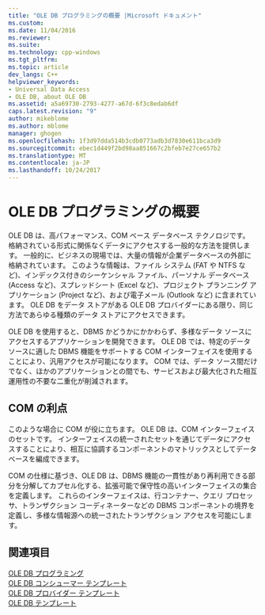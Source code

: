 ```yaml
---
title: "OLE DB プログラミングの概要 |Microsoft ドキュメント"
ms.custom: 
ms.date: 11/04/2016
ms.reviewer: 
ms.suite: 
ms.technology: cpp-windows
ms.tgt_pltfrm: 
ms.topic: article
dev_langs: C++
helpviewer_keywords:
- Universal Data Access
- OLE DB, about OLE DB
ms.assetid: a5a69730-2793-4277-a67d-6f3c8edab6df
caps.latest.revision: "9"
author: mikeblome
ms.author: mblome
manager: ghogen
ms.openlocfilehash: 1f3d97dda514b3cdb0773adb3d7830e611bca3d9
ms.sourcegitcommit: ebec1d449f2bd98aa851667c2bfeb7e27ce657b2
ms.translationtype: MT
ms.contentlocale: ja-JP
ms.lasthandoff: 10/24/2017
---
```

# <a name="ole-db-programming-overview"></a>OLE DB プログラミングの概要
OLE DB は、高パフォーマンス、COM ベース データベース テクノロジです。 格納されている形式に関係なくデータにアクセスする一般的な方法を提供します。 一般的に、ビジネスの現場では、大量の情報が企業データベースの外部に格納されています。 このような情報は、ファイル システム (FAT や NTFS など)、インデックス付きのシーケンシャル ファイル、パーソナル データベース (Access など)、スプレッドシート (Excel など)、プロジェクト プランニング アプリケーション (Project など)、および電子メール (Outlook など) に含まれています。 OLE DB をデータ ストアがある OLE DB プロバイダーにある限り、同じ方法であらゆる種類のデータ ストアにアクセスできます。
  
 OLE DB を使用すると、DBMS かどうかにかかわらず、多様なデータ ソースにアクセスするアプリケーションを開発できます。 OLE DB では、特定のデータ ソースに適した DBMS 機能をサポートする COM インターフェイスを使用することにより、汎用アクセスが可能になります。 COM では、データ ソース間だけでなく、ほかのアプリケーションとの間でも、サービスおよび最大化された相互運用性の不要な二重化が削減されます。  
  
## <a name="benefits-of-com"></a>COM の利点  
 このような場合に COM が役に立ちます。 OLE DB は、COM インターフェイスのセットです。 インターフェイスの統一されたセットを通じてデータにアクセスすることにより、相互に協調するコンポーネントのマトリックスとしてデータベースを編成できます。  
  
 COM の仕様に基づき、OLE DB は、DBMS 機能の一貫性があり再利用できる部分を分解してカプセル化する、拡張可能で保守性の高いインターフェイスの集合を定義します。 これらのインターフェイスは、行コンテナー、クエリ プロセッサ、トランザクション コーディネーターなどの DBMS コンポーネントの境界を定義し、多様な情報源への統一されたトランザクション アクセスを可能にします。  
 
  
## <a name="see-also"></a>関連項目  
 [OLE DB プログラミング](../../data/oledb/ole-db-programming.md)   
 [OLE DB コンシューマー テンプレート](../../data/oledb/ole-db-consumer-templates-cpp.md)   
 [OLE DB プロバイダー テンプレート](../../data/oledb/ole-db-provider-templates-cpp.md)   
 [OLE DB テンプレート](../../data/oledb/ole-db-templates.md)